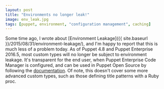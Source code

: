 ```yaml
---
layout: post
title: "Environments no longer leak!"
image: env_leak.jpg
tags: [puppet, environment, "configuration management", caching]
---
```

Some time ago, I wrote about [Environment Leakage]({{ site.baseurl }}/2015/08/31/environment-leakage/),
and I'm happy to report that this is much less of a problem today. As of Puppet
4.8 and Puppet Enterprise 2016.5, most custom types will no longer be subject to
environment leakage. It's transparent for the end user, when Puppet Enterprise
Code Manager is configured, and can be used in Puppet Open Source by following
the [documentation](https://docs.puppet.com/puppet/4.8/environment_isolation.html).
Of note, this doesn't cover some more advanced custom types, such as those
defining title patterns with a Ruby proc.


